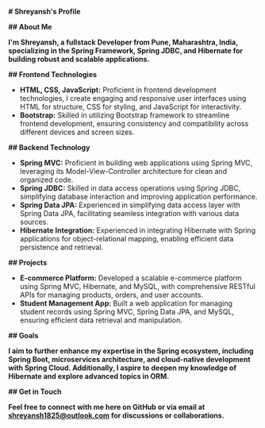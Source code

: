 **# Shreyansh's Profile**

**## About Me**

**I'm Shreyansh, a fullstack  Developer from Pune, Maharashtra, India, specializing in the Spring Framework, Spring JDBC, and Hibernate for building robust and scalable applications.**

**## Frontend Technologies**

- **HTML, CSS, JavaScript:** Proficient in frontend development technologies, I create engaging and responsive user interfaces using HTML for structure, CSS for styling, and JavaScript for interactivity.
- **Bootstrap:** Skilled in utilizing Bootstrap framework to streamline frontend development, ensuring consistency and compatibility across different devices and screen sizes.

**## Backend Technology**

- **Spring MVC:** Proficient in building web applications using Spring MVC, leveraging its Model-View-Controller architecture for clean and organized code.
- **Spring JDBC:** Skilled in data access operations using Spring JDBC, simplifying database interaction and improving application performance.
- **Spring Data JPA:** Experienced in simplifying data access layer with Spring Data JPA, facilitating seamless integration with various data sources.
- **Hibernate Integration:** Experienced in integrating Hibernate with Spring applications for object-relational mapping, enabling efficient data persistence and retrieval.



**## Projects**

- **E-commerce Platform:** Developed a scalable e-commerce platform using Spring MVC, Hibernate, and MySQL, with comprehensive RESTful APIs for managing products, orders, and user accounts.
- **Student Management App:** Built a web application for managing student records using Spring MVC, Spring Data JPA, and MySQL, ensuring efficient data retrieval and manipulation.

**## Goals**

**I aim to further enhance my expertise in the Spring ecosystem, including Spring Boot, microservices architecture, and cloud-native development with Spring Cloud. Additionally, I aspire to deepen my knowledge of Hibernate and explore advanced topics in ORM.**

**## Get in Touch**

**Feel free to connect with me here on GitHub or via email at [shreyansh1825@outlook.com](mailto:shreyansh1825@outlook.com) for discussions or collaborations.**
